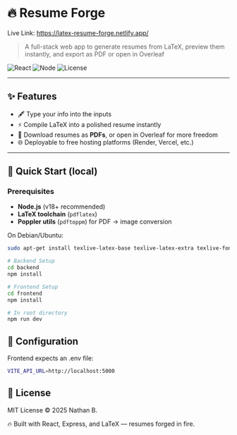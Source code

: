# 🔥 Resume Forge
Live Link: https://latex-resume-forge.netlify.app/ 

> A full-stack web app to generate resumes from LaTeX, preview them instantly, and export as PDF or open in Overleaf

![React](https://img.shields.io/badge/Frontend-React%20%2B%20Vite-61dafb?style=flat-square)
![Node](https://img.shields.io/badge/Backend-Node.js%20%2B%20Express-green?style=flat-square)
![License](https://img.shields.io/badge/License-MIT-blue?style=flat-square)

---

## ✨ Features

- 🖋️ Type your info into the inputs  
- ⚡ Compile LaTeX into a polished resume instantly  
- 📄 Download resumes as **PDFs**, or open in Overleaf for more freedom 
- 🌐 Deployable to free hosting platforms (Render, Vercel, etc.)  

---

## 🚀 Quick Start (local)

### Prerequisites
- **Node.js** (v18+ recommended)  
- **LaTeX toolchain** (`pdflatex`)  
- **Poppler utils** (`pdftoppm`) for PDF → image conversion  

On Debian/Ubuntu:
```bash
sudo apt-get install texlive-latex-base texlive-latex-extra texlive-fonts-recommended poppler-utils

# Backend Setup
cd backend
npm install

# Frontend Setup
cd frontend
npm install

# In root directory
npm run dev
```

## 🔧 Configuration
Frontend expects an .env file:

```bash
VITE_API_URL=http://localhost:5000
```

## 📜 License
MIT License © 2025 Nathan B.

🔥 Built with React, Express, and LaTeX — resumes forged in fire.

